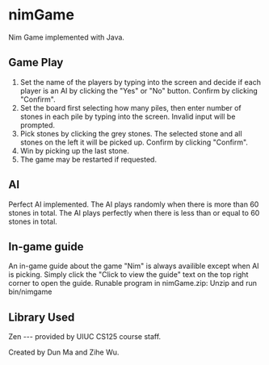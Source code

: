 # nimGame
Nim Game implemented with Java.

## Game Play
1. Set the name of the players by typing into the screen and decide if each player is an AI by clicking the "Yes" or "No" button. Confirm by clicking "Confirm".
2. Set the board first selecting how many piles, then enter number of stones in each pile by typing into the screen. Invalid input will be prompted. 
3. Pick stones by clicking the grey stones. The selected stone and all stones on the left it will be picked up. Confirm by clicking "Confirm".
4. Win by picking up the last stone. 
5. The game may be restarted if requested.

## AI
Perfect AI implemented. The AI plays randomly when there is more than 60 stones in total. The AI plays perfectly when there is less than or equal to 60 stones in total.

## In-game guide
An in-game guide about the game "Nim" is always availible except when AI is picking. Simply click the "Click to view the guide" text on the top right corner to open the guide.
Runable program in nimGame.zip: Unzip and run bin/nimgame

## Library Used
Zen --- provided by UIUC CS125 course staff. 




Created by Dun Ma and Zihe Wu.
